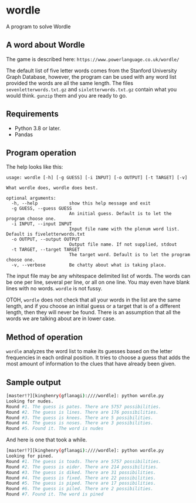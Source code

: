 # wordle
A program to solve Wordle

## A word about Wordle

The game is described here: `https://www.powerlanguage.co.uk/wordle/`

The default list of five letter words comes from the Stanford University
Graph Database, however, the program can be used with any word list
provided the words are all the same length. The files `sevenletterwords.txt.gz`
and `sixletterwords.txt.gz` contain what you would think. `gunzip` them
and you are ready to go.

## Requirements

- Python 3.8 or later.
- Pandas

## Program operation

The help looks like this:

```
usage: wordle [-h] [-g GUESS] [-i INPUT] [-o OUTPUT] [-t TARGET] [-v]

What wordle does, wordle does best.

optional arguments:
  -h, --help            show this help message and exit
  -g GUESS, --guess GUESS
                        An initial guess. Default is to let the program choose one.
  -i INPUT, --input INPUT
                        Input file name with the plenum word list. Default is fiveletterwords.txt
  -o OUTPUT, --output OUTPUT
                        Output file name. If not supplied, stdout
  -t TARGET, --target TARGET
                        The target word. Default is to let the program choose one.
  -v, --verbose         Be chatty about what is taking place.
```

The input file may be any whitespace delimited list of words. The
words can be one per line, several per line, or all on one line.
You may even have blank lines with no words. `wordle` is not fussy.

OTOH, `wordle` does not check that all your words in the list are
the same length, and if you choose an initial guess or a target
that is of a different length, then they will never be found. There
is an assumption that all the words we are talking about are in
lower case.

## Method of operation

`wordle` analyzes the word list to make its guesses based on the
letter frequencies in each ordinal position. It tries to choose a
guess that adds the most amount of information to the clues that
have already been given.

## Sample output

```bash
[master!?][kinghenry(gflanagi):////wordle]: python wordle.py
Looking for nudes.
Round #1. The guess is pates. There are 5757 possibilities.
Round #2. The guess is lines. There are 176 possibilities.
Round #3. The guess is knees. There are 5 possibilities.
Round #4. The guess is noses. There are 3 possibilities.
Round #5. Found it. The word is nudes
```

And here is one that took a while.

```bash
[master!?][kinghenry(gflanagi):////wordle]: python wordle.py
Looking for pined.
Round #1. The guess is toads. There are 5757 possibilities.
Round #2. The guess is eider. There are 214 possibilities.
Round #3. The guess is diked. There are 31 possibilities.
Round #4. The guess is fixed. There are 22 possibilities.
Round #5. The guess is piped. There are 17 possibilities.
Round #6. The guess is piled. There are 2 possibilities.
Round #7. Found it. The word is pined
```
